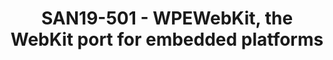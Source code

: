 ---
categories:
- san19
description: WPEWebKit[1] is a WebKit flavor (also known as port) specially crafted
  for<br /> embedded platforms and use-cases. During this talk I would present WPEWebKits<br
  /> architecture with a special emphasis on its multimedia backend based on<br />
  GStreamer[2] and implementing support for the MSE[3], EME[4], MediaCapabilities<br
  /> specifications. I would also present a case study on how to successfully<br />
  integrate WPEWebKit on i.MX6 and i.MX8 platforms with the Cog[5] standalone<br />
  reference web-app container or within existing Qt5 applications, using the WPEQt<br
  /> QML plugin.<br /> <br /> <br /> [1] https://wpewebkit.org<br /> [2] https://gstreamer.freedesktop.org<br
  /> [3] https://www.w3.org/TR/media-source/<br /> [4] https://www.w3.org/TR/encrypted-media/<br
  /> [5] https://github.com/Igalia/cog
image:
  featured: 'true'
  path: /assets/images/featured-images/san19/SAN19-501.png
session_attendee_num: '1'
session_id: SAN19-501
session_room: Sunset IV (Session 2)
session_slot:
  end_time: '2019-09-27 08:55:00'
  start_time: '2019-09-27 08:30:00'
session_speakers:
- speaker_bio: ''
  speaker_company: Igalia
  speaker_image: /assets/images/speakers/placeholder.jpg
  speaker_location: ''
  speaker_name: Philippe Normand
  speaker_position: Software Engineer
  speaker_url: ''
  speaker_username: linaro.philn
- speaker_bio: Philippes expertize spans between GStreamer and WebKit, where he has
    been improving the multimedia backends required for the HTML5 Living Standard.
  speaker_company: ''
  speaker_image: /assets/images/speakers/san19/philippe-normand.jpg
  speaker_location: ''
  speaker_name: Philippe Normand
  speaker_position: Multimedia engineer and Partner at Igalia
  speaker_url: ''
  speaker_username: philn1
session_track: Multimedia
tag: session
tags:
- Multimedia
- ' IoT and Embedded'
title: SAN19-501 - WPEWebKit, the WebKit port for embedded platforms
---